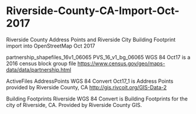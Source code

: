 # Riverside-County-CA-Import-Oct-2017
Riverside County Address Points and Riverside City Building Footprint import into OpenStreetMap Oct 2017

partnership_shapefiles_16v1_06065 PVS_16_v1_bg_06065 WGS 84 Oct17 is a 2016 census block group file
https://www.census.gov/geo/maps-data/data/partnership.html

ActiveFiles AddressPoints WGS 84 Convert Oct17_1 is Address Points provided by Riverside County, CA
http://gis.rivcoit.org/GIS-Data-2

Building Footprints Riverside WGS 84 Convert is Building Footprints for the city of Riverside, CA.
Provided by Riverside County GIS.
